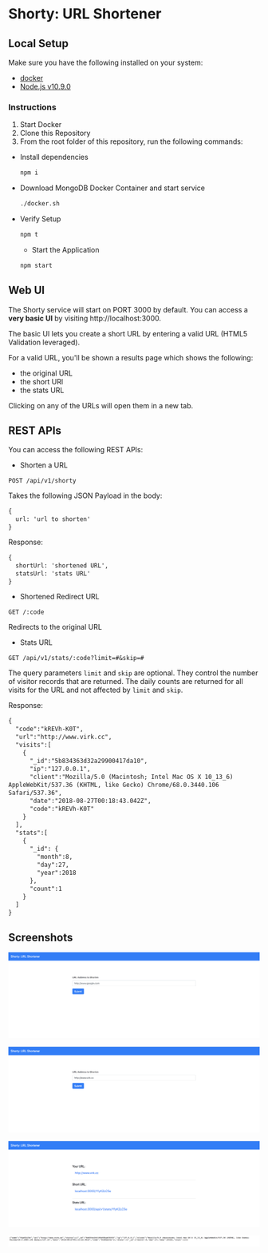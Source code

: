# Shorty: URL Shortener

## Local Setup

Make sure you have the following installed on your system:

- [docker](https://www.docker.com/get-started)
- [Node.js v10.9.0](https://nodejs.org/dist/v10.9.0/node-v10.9.0.pkg)

### Instructions

1. Start Docker
2. Clone this Repository
3. From the root folder of this repository, run the following commands:

- Install dependencies
  ```sh
  npm i
  ```
- Download MongoDB Docker Container and start service
  ```sh
  ./docker.sh
  ```
- Verify Setup
  ```sh
  npm t
  ```
  - Start the Application
  ```sh
  npm start
  ```

## Web UI

The Shorty service will start on PORT 3000 by default. You can access a **very
basic UI** by visiting http://localhost:3000.

The basic UI lets you create a short URL by entering a valid URL (HTML5
Validation leveraged).

For a valid URL, you'll be shown a results page which shows the following:

- the original URL
- the short URl
- the stats URL

Clicking on any of the URLs will open them in a new tab.

## REST APIs

You can access the following REST APIs:

- Shorten a URL

```
POST /api/v1/shorty
```

Takes the following JSON Payload in the body:

```
{
  url: 'url to shorten'
}
```

Response:

```
{
  shortUrl: 'shortened URL',
  statsUrl: 'stats URL'
}
```

- Shortened Redirect URL

```
GET /:code
```

Redirects to the original URL

- Stats URL

```
GET /api/v1/stats/:code?limit=#&skip=#
```

The query parameters `limit` and `skip` are optional. They control the number of
visitor records that are returned. The daily counts are returned for all visits
for the URL and not affected by `limit` and `skip`.

Response:

```
{
  "code":"kREVh-K0T",
  "url":"http://www.virk.cc",
  "visits":[
    {
      "_id":"5b834363d32a29900417da10",
      "ip":"127.0.0.1",
      "client":"Mozilla/5.0 (Macintosh; Intel Mac OS X 10_13_6) AppleWebKit/537.36 (KHTML, like Gecko) Chrome/68.0.3440.106 Safari/537.36",
      "date":"2018-08-27T00:18:43.042Z",
      "code":"kREVh-K0T"
    }
  ],
  "stats":[
    {
      "_id": {
        "month":8,
        "day":27,
        "year":2018
      },
      "count":1
    }
  ]
}
```

## Screenshots

![Home Page](/screenshots/1.png)

![Home Page - Filled Form](/screenshots/2.png)

![Results Page](/screenshots/3.png)

![Stats API](/screenshots/4.png)
